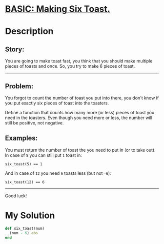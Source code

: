 # [BASIC: Making Six Toast.](https://www.codewars.com/kata/5834fec22fb0ba7d080000e8)

# Description
## Story:

You are going to make toast fast, you think that you should make multiple pieces of toasts and once. So, you try to make
6 pieces of toast.

---
## Problem:
You forgot to count the number of toast you put into there, you don't know if you put exactly six pieces of toast into 
the toasters.

Define a function that counts how many more (or less) pieces of toast you need in the toasters. Even though you need 
more or less, the number will still be positive, not negative.

## Examples:
You must return the number of toast the you need to put in (or to take out). In case of `5` you can still put `1` toast 
in:

```
six_toast(5) == 1
```
And in case of `12` you need `6` toasts less (but not `-6`):
```
six_toast(12) == 6
```
---
Good luck!

# My Solution
```ruby
def six_toast(num)
  (num - 6).abs
end
```
